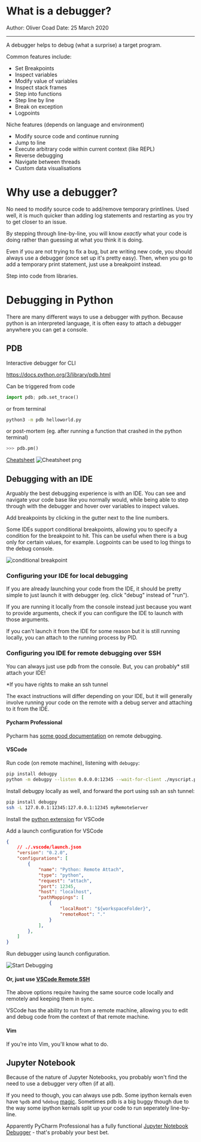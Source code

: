 
# What is a debugger?

Author: Oliver Coad
Date: 25 March 2020

---

A debugger helps to debug (what a surprise) a target program.

Common features include:
 - Set Breakpoints
 - Inspect variables
 - Modify value of variables
 - Inspect stack frames
 - Step into functions
 - Step line by line
 - Break on exception
 - Logpoints
 
Niche features (depends on language and environment)
 - Modify source code and continue running
 - Jump to line
 - Execute arbitrary code within current context (like REPL)
 - Reverse debugging
 - Navigate between threads
 - Custom data visualisations

# Why use a debugger?

No need to modify source code to add/remove temporary printlines.
Used well, it is much quicker than adding log statements and restarting
as you try to get closer to an issue.

By stepping through line-by-line, you will know *exactly* what your code is doing rather than guessing at what you think it is doing.

Even if you are not trying to fix a bug, but are writing new code, you should always use a debugger (once set up it's pretty easy).
Then, when you go to add a temporary print statement, just use a breakpoint instead.

Step into code from libraries.

# Debugging in Python
There are many different ways to use a debugger with python.
Because python is an interpreted language, it is often easy to attach a debugger anywhere you can get a console.

## PDB
Interactive debugger for CLI

https://docs.python.org/3/library/pdb.html

Can be triggered from code

```python
import pdb; pdb.set_trace()
```

or from terminal

```bash
python3 -m pdb helloworld.py
```

or post-mortem (eg. after running a function that crashed in the python terminal)

```python
>>> pdb.pm()
```

[Cheatsheet](https://github.com/nblock/pdb-cheatsheet/releases)
![Cheatsheet png](pdb-cheatsheet.png)

## Debugging with an IDE

Arguably the best debugging experience is with an IDE. You can see and navigate your code base like you normally would,
while being able to step through with the debugger and hover over variables to inspect values.

Add breakpoints by clicking in the gutter next to the line numbers.

Some IDEs support conditional breakpoints, allowing you to specify a condition for the breakpoint to hit.
This can be useful when there is a bug only for certain values, for example.
Logpoints can be used to log things to the debug console.

![conditional breakpoint](breakpoint.png)

### Configuring your IDE for local debugging

If you are already launching your code from the IDE, it should be pretty simple to just launch it with debugger (eg. click "debug" instead of "run").

If you are running it locally from the console instead just because you want to provide arguments, check if you can configure the IDE to launch with those arguments.

If you can't launch it from the IDE for some reason but it is still running locally, you can attach to the running process by PID.

### Configuring you IDE for remote debugging over SSH

You can always just use pdb from the console. But, you can probably\* still attach your IDE!

\*If you have rights to make an ssh tunnel

The exact instructions will differ depending on your IDE,
but it will generally involve running your code on the
remote with a debug server
and attaching to it from the IDE.

#### Pycharm Professional

Pycharm has [some good documentation](https://www.jetbrains.com/help/pycharm/remote-debugging-with-product.html#remote-debug-config) on remote debugging.

#### VSCode

Run code (on remote machine), listening with `debugpy`:

```bash
pip install debugpy
python -m debugpy --listen 0.0.0.0:12345 --wait-for-client ./myscript.py
```

Install debugpy locally as well, and forward the port using ssh an ssh tunnel:

```bash
pip install debugpy
ssh -L 127.0.0.1:12345:127.0.0.1:12345 myRemoteServer
```

Install the [python extension](https://marketplace.visualstudio.com/items?itemName=ms-python.python) for VSCode

Add a launch configuration for VSCode

```json
{
    // ./.vscode/launch.json
    "version": "0.2.0",
    "configurations": [
        {
            "name": "Python: Remote Attach",
            "type": "python",
            "request": "attach",
            "port": 12345,
            "host": "localhost",
            "pathMappings": [
                {
                    "localRoot": "${workspaceFolder}",
                    "remoteRoot": "."
                }
            ],
        },
    ]
}
```

Run debugger using launch configuration.

![Start Debugging](launch-debugger.png)

#### Or, just use [VSCode Remote SSH](https://code.visualstudio.com/docs/remote/ssh)

The above options require having the same source code locally and remotely and keeping them in sync.

VSCode has the ability to run from a remote machine, allowing you to edit and debug code from the context of that remote machine.

#### Vim

If you're into Vim, you'll know what to do.

## Jupyter Notebook

Because of the nature of Jupyter Notebooks, you probably won't find the need to use a debugger very often (if at all).

If you need to though, you can always use pdb.
Some ipython kernals even have `%pdb` and `%debug` [magic](https://ipython.readthedocs.io/en/stable/interactive/magics.html#magic-pdb).
Sometimes pdb is a big buggy though due to the way some ipython kernals split up your code to run seperately line-by-line.

Apparently PyCharm Professional has a fully functional [Jupyter Notebook Debugger](https://www.jetbrains.com/help/pycharm/running-jupyter-notebook-cells.html#debug-notebook) - that's probably your best bet.